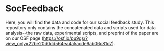# SocFeedback

Here, you will find the data and code for our social feedback study. This repository only contains the concatenated data and scripts used for data analysis--the raw data, experimental scripts, and preprint of the paper are on our OSF page (https://osf.io/pu9gs/?view_only=22be20d0dd564ea4a5acde9ab06c81d7).  
